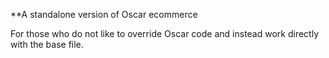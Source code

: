 **A standalone version of Oscar ecommerce

For those who do not like to override Oscar code and instead work directly with the base file.
